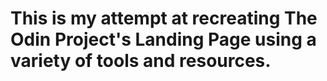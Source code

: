 # This is my attempt at recreating The Odin Project's Landing Page using a variety of tools and resources.
